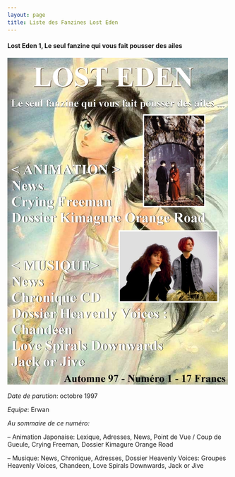 ```yaml
---
layout: page
title: Liste des Fanzines Lost Eden
---
```


#### Lost Eden 1, Le seul fanzine qui vous fait pousser des ailes

![Lost Eden 1](/assets/images/pages/losteden1.jpg#left)

*Date de parution*: octobre 1997

*Equipe*: Erwan

*Au sommaire de ce numéro:*

– Animation Japonaise: Lexique, Adresses, News, Point de Vue / Coup de Gueule, Crying Freeman, Dossier Kimagure Orange Road

– Musique: News, Chronique, Adresses, Dossier Heavenly Voices: Groupes Heavenly Voices, Chandeen, Love Spirals Downwards, Jack or Jive
